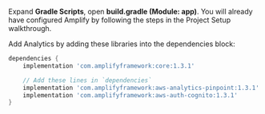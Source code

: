 Expand **Gradle Scripts**, open **build.gradle (Module: app)**. You will already have configured Amplify by following the steps in the Project Setup walkthrough.

Add Analytics by adding these libraries into the dependencies block:

```groovy
dependencies {
    implementation 'com.amplifyframework:core:1.3.1'

    // Add these lines in `dependencies`
    implementation 'com.amplifyframework:aws-analytics-pinpoint:1.3.1'
    implementation 'com.amplifyframework:aws-auth-cognito:1.3.1'
}
```
